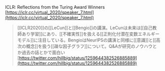 
ICLR: Reflections from the Turing Award Winners
[https://iclr.cc/virtual_2020/speaker_7.html](https://iclr.cc/virtual_2020/speaker_7.html)
> [[ICLR2020]]の[[LeCun]]と[[Bengio]]の講演。LeCunは未来は[[自己教師あり学習]]にあり、[[不確実性]]を扱える[[正則化付潜在変数エネルギーモデル]]に注目している。BengioはNeurIPSの講演と同様に[[意識]]と[[高次の概念]]を扱う[[疎な因子グラフ]]について。Q&Aが研究のノウハウとか過去の話とかで面白い
[https://twitter.com/hillbig/status/1259644382526885889](https://twitter.com/hillbig/status/1259644382526885889)
